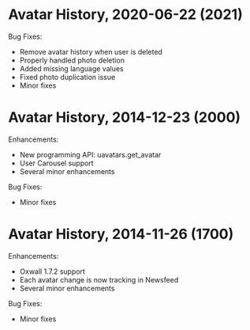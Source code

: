 # Avatar History, 2020-06-22 (2021)

Bug Fixes:
- Remove avatar history when user is deleted
- Properly handled photo deletion
- Added missing language values
- Fixed photo duplication issue
- Minor fixes


# Avatar History, 2014-12-23 (2000)

Enhancements:
- New programming API: uavatars.get_avatar
- User Carousel support
- Several minor enhancements

Bug Fixes:
- Minor fixes


# Avatar History, 2014-11-26 (1700)

Enhancements:
- Oxwall 1.7.2 support
- Each avatar change is now tracking in Newsfeed
- Several minor enhancements

Bug Fixes:
- Minor fixes